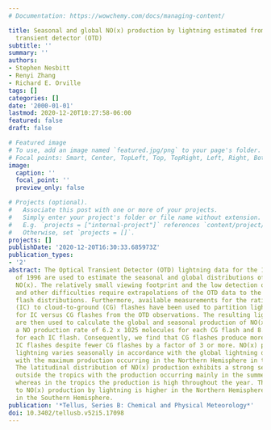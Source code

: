 ```yaml
---
# Documentation: https://wowchemy.com/docs/managing-content/

title: Seasonal and global NO(x) production by lightning estimated from the optical
  transient detector (OTD)
subtitle: ''
summary: ''
authors:
- Stephen Nesbitt
- Renyi Zhang
- Richard E. Orville
tags: []
categories: []
date: '2000-01-01'
lastmod: 2020-12-20T10:27:58-06:00
featured: false
draft: false

# Featured image
# To use, add an image named `featured.jpg/png` to your page's folder.
# Focal points: Smart, Center, TopLeft, Top, TopRight, Left, Right, BottomLeft, Bottom, BottomRight.
image:
  caption: ''
  focal_point: ''
  preview_only: false

# Projects (optional).
#   Associate this post with one or more of your projects.
#   Simply enter your project's folder or file name without extension.
#   E.g. `projects = ["internal-project"]` references `content/project/deep-learning/index.md`.
#   Otherwise, set `projects = []`.
projects: []
publishDate: '2020-12-20T16:30:33.685973Z'
publication_types:
- '2'
abstract: The Optical Transient Detector (OTD) lightning data for the 12-month period
  of 1996 are used to estimate the seasonal and global distributions of lightning-produced
  NO(x). The relatively small viewing footprint and the low detection of the OTD sensor
  and other difficulties require extrapolations of the OTD data to the actual global
  flash distributions. Furthermore, available measurements for the ratios of intracloud
  (IC) to cloud-to-ground (CG) flashes have been used to partition lightning counts
  for IC versus CG flashes from the OTD observations. The resulting lightning distributions
  are then used to calculate the global and seasonal production of NO(x), assuming
  a NO production rate of 6.2 x 1025 molecules for each CG flash and 8.7 x 1024 molecules
  for each IC flash. Consequently, we find that CG flashes produce more NO(x) than
  IC flashes despite fewer CG flashes by a factor of 3 or more. NO(x) production by
  lightning varies seasonally in accordance with the global lightning distribution,
  with the maximum production occurring in the Northern Hemisphere in the local summer.
  The latitudinal distribution of NO(x) production exhibits a strong seasonal variation
  outside the tropics with the production occurring mainly in the summer hemisphere,
  whereas in the tropics the production is high throughout the year. The annual contribution
  to NO(x) production by lightning is higher in the Northern Hemisphere than that
  in the Southern Hemisphere.
publication: '*Tellus, Series B: Chemical and Physical Meteorology*'
doi: 10.3402/tellusb.v52i5.17098
---
```

